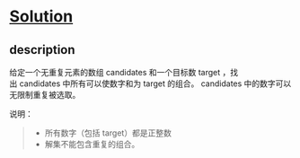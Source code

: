 # [Solution](https://leetcode-cn.com/problems/combination-sum/)
## description
给定一个无重复元素的数组 candidates 和一个目标数 target ，找出 candidates 中所有可以使数字和为 target 的组合。
candidates 中的数字可以无限制重复被选取。

说明：
> * 所有数字（包括 target）都是正整数
> * 解集不能包含重复的组合。    



